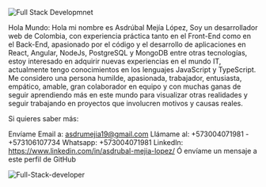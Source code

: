 ![Full Stack Developmnet](https://user-images.githubusercontent.com/101151706/212804722-e9127438-5388-4fcd-8869-d1800cb65ca5.jpeg)


Hola Mundo: Hola mi nombre es Asdrúbal Mejía López, Soy un desarrollador web de Colombia, con experiencia práctica tanto en el Front-End como en el Back-End, apasionado por el código y el desarrollo de aplicaciones en React, Angular, NodeJs, PostgreSQL y MongoDB entre otras tecnologías, estoy interesado en adquirir nuevas experiencias en el mundo IT, actualmente tengo conocimientos en los lenguajes JavaScript y TypeScript. Me considero una persona humilde, apasionada, trabajador, entusiasta, empático, amable, gran colaborador en equipo y con muchas ganas de seguir aprendiendo más en este mundo para visualizar otras realidades y seguir trabajando en proyectos que involucren motivos y causas reales.



Si quieres saber más:


Envíame Email a: asdrumejia19@gmail.com
Llámame al: +573004071981 - +573106107734
Whatsapp: +573004071981
LinkedIn: https://www.linkedin.com/in/asdrubal-mejia-lopez/
Ó envíame un mensaje a este perfil de GitHub



![Full-Stack-developer](https://user-images.githubusercontent.com/101151706/212805879-78489e58-bbd8-4d5e-8b07-e33071331093.png)

